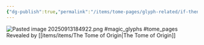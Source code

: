 ```yaml
---
{"dg-publish":true,"permalink":"/items/tome-pages/glyph-related/if-then-glyphs/"}
---
```


![Pasted image 20250913184922.png](/img/user/items/tome%20pages/image%20files/Pasted%20image%2020250913184922.png)
#magic_glyphs #tome_pages
Revealed by [[items/items/The Tome of Origin\|The Tome of Origin]]